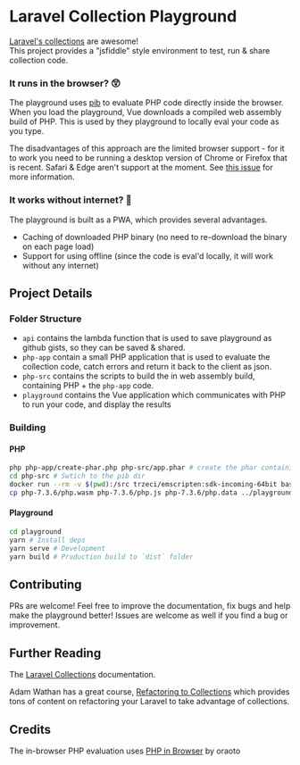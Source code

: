 # Laravel Collection Playground

[Laravel's collections](https://laravel.com/docs/5.8/collections) are awesome!  
This project provides a "jsfiddle" style environment to test, run & share collection code.

### It runs in the browser? :astonished:
The playground uses [pib](https://github.com/oraoto/pib) to evaluate PHP code directly inside the browser.  
When you load the playground, Vue downloads a compiled web assembly build of PHP. This is used by they playground to
locally eval your code as you type.

The disadvantages of this approach are the limited browser support - for it to work you need to be running a desktop
version of Chrome or Firefox that is recent. Safari & Edge aren't support at the moment.
See [this issue](https://github.com/atymic/laravel-collection-playground/issues/2) for more information.

### It works without internet? :mobile_phone_off:
The playground is built as a PWA, which provides several advantages. 

- Caching of downloaded PHP binary (no need to re-download the binary on each page load)
- Support for using offline (since the code is eval'd locally, it will work without any internet)

## Project Details

### Folder Structure
 - `api` contains the lambda function that is used to save playground as github gists, so they can be saved & shared. 
 - `php-app` contain a small PHP application that is used to evaluate the collection code, catch errors and return it 
 back to the client as json.
 - `php-src` contains the scripts to build the in web assembly build, containing PHP + the `php-app` code.
 - `playground` contains the Vue application which communicates with PHP to run your code, and display the results

### Building
#### PHP
```bash
php php-app/create-phar.php php-src/app.phar # create the phar containing the PHP code
cd php-src # Swtich to the pib dir
docker run --rm -v $(pwd):/src trzeci/emscripten:sdk-incoming-64bit bash build.sh # Build PHP
cp php-7.3.6/php.wasm php-7.3.6/php.js php-7.3.6/php.data ../playground/public # Copy the compiled files into the playground
```

#### Playground
```bash
cd playground
yarn # Install deps
yarn serve # Development
yarn build # Production build to `dist` folder
```

## Contributing
PRs are welcome! Feel free to improve the documentation, fix bugs and help make the playground better!
Issues are welcome as well if you find a bug or improvement.

## Further Reading
The [Laravel Collections](https://laravel.com/docs/5.8/collections) documentation.

Adam Wathan has a great course, [Refactoring to Collections](https://adamwathan.me/refactoring-to-collections/) 
which provides tons of content on refactoring your Laravel to take advantage of collections.

## Credits
The in-browser PHP evaluation uses [PHP in Browser](https://github.com/oraoto/pib) by oraoto
